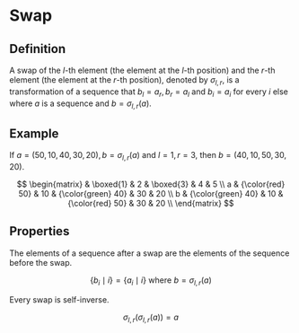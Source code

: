 # Swap

## Definition

A swap of the $l$-th element (the element at the $l$-th position) and the $r$-th element (the element at the $r$-th position), denoted by $\sigma_{l, r}$, is a transformation of a sequence that $b_{l} = a_{r}, b_{r} = a_{l}$ and $b_{i} = a_{i}$ for every $i$ else where $a$ is a sequence and $b = \sigma_{l, r} \left( a \right)$.

## Example

If $a = \left( 50, 10, 40, 30, 20 \right), b = \sigma_{l, r} \left( a \right)$ and $l = 1, r = 3$, then $b = \left( 40, 10, 50, 30, 20 \right)$.

$$
\begin{matrix}
    & \boxed{1} & 2 & \boxed{3} & 4 & 5 \\
    a & {\color{red} 50} & 10 & {\color{green} 40} & 30 & 20 \\
    b & {\color{green} 40} & 10 & {\color{red} 50} & 30 & 20 \\
\end{matrix}
$$

## Properties

The elements of a sequence after a swap are the elements of the sequence before the swap.

$$
\left\{ b_{i} \mid i \right\} = \left\{ a_{i} \mid i \right\} \text{ where } b = \sigma_{l, r} \left( a \right)
$$

Every swap is self-inverse.

$$
\sigma_{l, r} \left( \sigma_{l, r} \left( a \right) \right) = a
$$